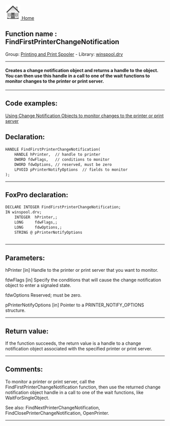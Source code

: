 [<img src="../../images/home.png"> Home ](https://github.com/VFPX/Win32API)  

## Function name : FindFirstPrinterChangeNotification
Group: [Printing and Print Spooler](../../functions_group.md#Printing_and_Print_Spooler)  -  Library: [winspool.drv](../../libraries.md#winspool.drv)  
***  


#### Creates a change notification object and returns a handle to the object. You can then use this handle in a call to one of the wait functions to monitor changes to the printer or print server.

***  


## Code examples:
[Using Change Notification Objects to monitor changes to the printer or print server](../../samples/sample_485.md)  

## Declaration:
```foxpro  
HANDLE FindFirstPrinterChangeNotification(
	HANDLE hPrinter,  // handle to printer
	DWORD fdwFlags,   // conditions to monitor
	DWORD fdwOptions, // reserved, must be zero
	LPVOID pPrinterNotifyOptions  // fields to monitor
);  
```  
***  


## FoxPro declaration:
```foxpro  
DECLARE INTEGER FindFirstPrinterChangeNotification;
IN winspool.drv;
	INTEGER  hPrinter,;
	LONG     fdwFlags,;
	LONG     fdwOptions,;
	STRING @ pPrinterNotifyOptions
  
```  
***  


## Parameters:
hPrinter 
[in] Handle to the printer or print server that you want to monitor.

fdwFlags 
[in] Specify the conditions that will cause the change notification object to enter a signaled state.

fdwOptions 
Reserved; must be zero.

pPrinterNotifyOptions 
[in] Pointer to a PRINTER_NOTIFY_OPTIONS structure.  
***  


## Return value:
If the function succeeds, the return value is a handle to a change notification object associated with the specified printer or print server.  
***  


## Comments:
To monitor a printer or print server, call the FindFirstPrinterChangeNotification function, then use the returned change notification object handle in a call to one of the wait functions, like WaitForSingleObject.  
  
See also: FindNextPrinterChangeNotification, FindClosePrinterChangeNotification, OpenPrinter.  
  
***  

